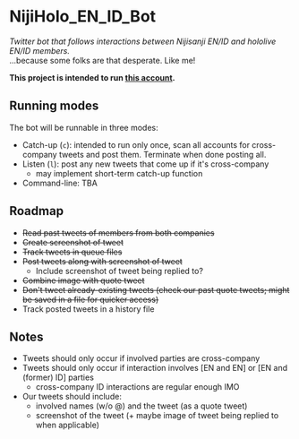 # NijiHolo_EN_ID_Bot
*Twitter bot that follows interactions between Nijisanji EN/ID and hololive EN/ID members.*  
...because some folks are that desperate. Like me!

**This project is intended to run [this account](https://twitter.com/NijiHolo_EN_ID).**

## Running modes
The bot will be runnable in three modes:
* Catch-up (`c`): intended to run only once, scan all accounts for cross-company tweets and post them. Terminate when done posting all.
* Listen (`l`): post any new tweets that come up if it's cross-company
    * may implement short-term catch-up function
* Command-line: TBA

## Roadmap
* ~~Read past tweets of members from both companies~~
* ~~Create screenshot of tweet~~
* ~~Track tweets in queue files~~
* ~~Post tweets along with screenshot of tweet~~
    * Include screenshot of tweet being replied to?
* ~~Combine image with quote tweet~~
* ~~Don't tweet already-existing tweets (check our past quote tweets; might be saved in a file for quicker access)~~
* Track posted tweets in a history file

## Notes
* Tweets should only occur if involved parties are cross-company
* Tweets should only occur if interaction involves [EN and EN] or [EN and (former) ID] parties
    * cross-company ID interactions are regular enough IMO
* Our tweets should include:
    * involved names (w/o @) and the tweet (as a quote tweet)
    * screenshot of the tweet (+ maybe image of tweet being replied to when applicable)